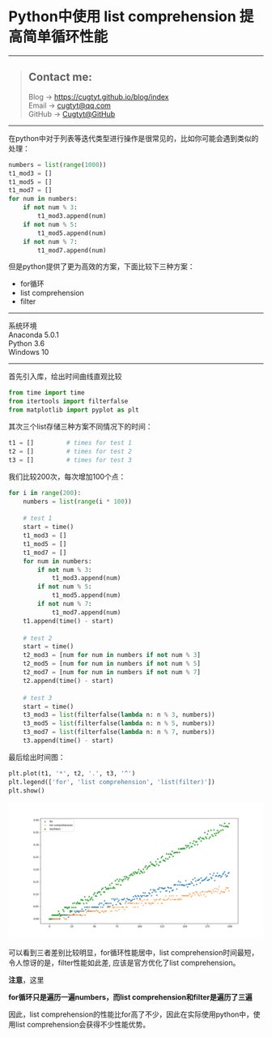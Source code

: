 # Python中使用 list comprehension 提高简单循环性能

---
> ## Contact me:
> Blog -> <https://cugtyt.github.io/blog/index>  
> Email -> <cugtyt@qq.com>  
> GitHub -> [Cugtyt@GitHub](https://github.com/Cugtyt)

---

在python中对于列表等迭代类型进行操作是很常见的，比如你可能会遇到类似的处理：

``` python
numbers = list(range(1000))
t1_mod3 = []
t1_mod5 = []
t1_mod7 = []
for num in numbers:
    if not num % 3:
        t1_mod3.append(num)
    if not num % 5:
        t1_mod5.append(num)
    if not num % 7:
        t1_mod7.append(num)
```

但是python提供了更为高效的方案，下面比较下三种方案：  

* for循环
* list comprehension
* filter

---
系统环境  
Anaconda 5.0.1  
Python 3.6  
Windows 10

---

首先引入库，绘出时间曲线直观比较

``` python
from time import time
from itertools import filterfalse
from matplotlib import pyplot as plt
```

其次三个list存储三种方案不同情况下的时间：

``` python
t1 = []         # times for test 1
t2 = []         # times for test 2
t3 = []         # times for test 3
```

我们比较200次，每次增加100个点：

``` python
for i in range(200):
    numbers = list(range(i * 100))
    
    # test 1
    start = time()
    t1_mod3 = []
    t1_mod5 = []
    t1_mod7 = []
    for num in numbers:
        if not num % 3:
            t1_mod3.append(num)
        if not num % 5:
            t1_mod5.append(num)
        if not num % 7:
            t1_mod7.append(num)
    t1.append(time() - start)    

    # test 2
    start = time()
    t2_mod3 = [num for num in numbers if not num % 3]
    t2_mod5 = [num for num in numbers if not num % 5]
    t2_mod7 = [num for num in numbers if not num % 7]
    t2.append(time() - start)

    # test 3
    start = time()
    t3_mod3 = list(filterfalse(lambda n: n % 3, numbers))
    t3_mod5 = list(filterfalse(lambda n: n % 5, numbers))
    t3_mod7 = list(filterfalse(lambda n: n % 7, numbers))
    t3.append(time() - start)
```

最后绘出时间图：

``` python
plt.plot(t1, '*', t2, '.', t3, '^')
plt.legend(['for', 'list comprehension', 'list(filter)'])
plt.show()
```

![结果图](R/performance-for-list-compre.png)


可以看到三者差别比较明显，for循环性能居中，list comprehension时间最短，  
令人惊讶的是，filter性能如此差, 应该是官方优化了list comprehension。

**注意**，这里  

**for循环只是遍历一遍numbers，而list comprehension和filter是遍历了三遍**

因此，list comprehension的性能比for高了不少，因此在实际使用python中，使用list comprehension会获得不少性能优势。